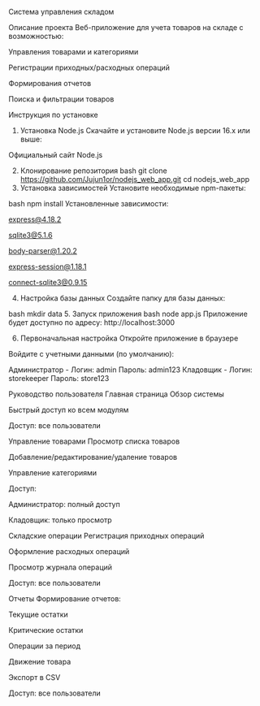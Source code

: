 Система управления складом

Описание проекта
Веб-приложение для учета товаров на складе с возможностью:

Управления товарами и категориями

Регистрации приходных/расходных операций

Формирования отчетов

Поиска и фильтрации товаров

Инструкция по установке
1. Установка Node.js
Скачайте и установите Node.js версии 16.x или выше:

Официальный сайт Node.js

2. Клонирование репозитория
bash
git clone https://github.com/Jujun1or/nodejs_web_app.git
cd nodejs_web_app
3. Установка зависимостей
Установите необходимые npm-пакеты:

bash
npm install
Установленные зависимости:

express@4.18.2

sqlite3@5.1.6

body-parser@1.20.2

express-session@1.18.1

connect-sqlite3@0.9.15

4. Настройка базы данных
Создайте папку для базы данных:

bash
mkdir data
5. Запуск приложения
bash
node app.js
Приложение будет доступно по адресу: http://localhost:3000

6. Первоначальная настройка
Откройте приложение в браузере

Войдите с учетными данными (по умолчанию):

Администратор - Логин: admin Пароль: admin123
Кладовщик - Логин: storekeeper Пароль: store123

Руководство пользователя
Главная страница
Обзор системы

Быстрый доступ ко всем модулям

Доступ: все пользователи

Управление товарами
Просмотр списка товаров

Добавление/редактирование/удаление товаров

Управление категориями

Доступ:

Администратор: полный доступ

Кладовщик: только просмотр

Складские операции
Регистрация приходных операций

Оформление расходных операций

Просмотр журнала операций

Доступ: все пользователи

Отчеты
Формирование отчетов:

Текущие остатки

Критические остатки

Операции за период

Движение товара

Экспорт в CSV

Доступ: все пользователи
